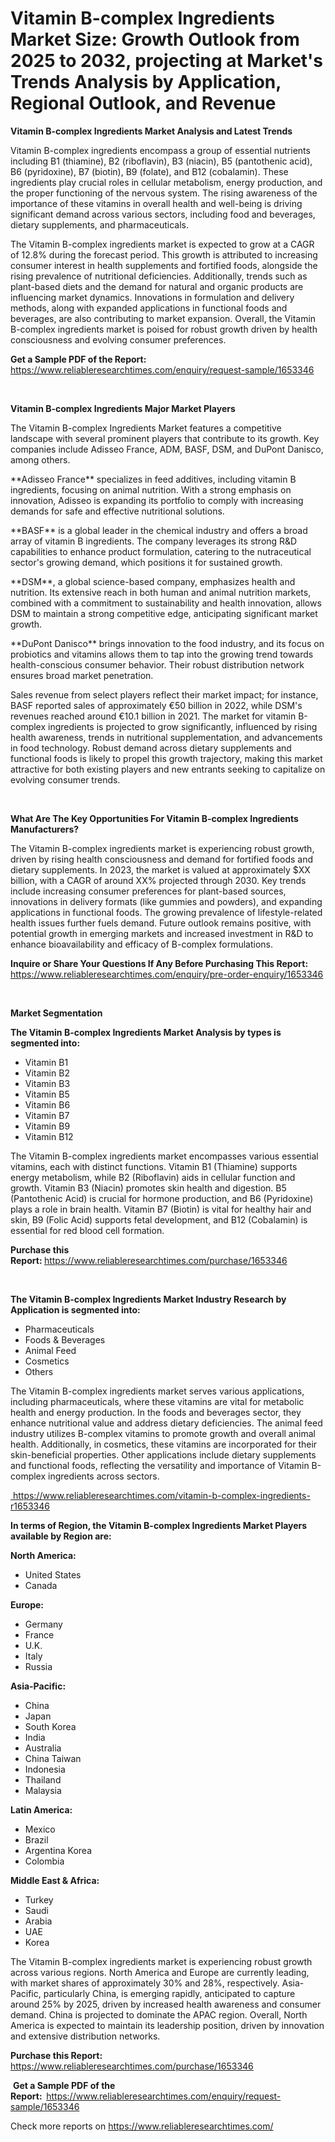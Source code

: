 <p><h1>Vitamin B-complex Ingredients Market Size: Growth Outlook from 2025 to 2032, projecting at Market's Trends Analysis by Application, Regional Outlook, and Revenue</h1></p><p><strong>Vitamin B-complex Ingredients Market Analysis and Latest Trends</strong></p>
<p><p>Vitamin B-complex ingredients encompass a group of essential nutrients including B1 (thiamine), B2 (riboflavin), B3 (niacin), B5 (pantothenic acid), B6 (pyridoxine), B7 (biotin), B9 (folate), and B12 (cobalamin). These ingredients play crucial roles in cellular metabolism, energy production, and the proper functioning of the nervous system. The rising awareness of the importance of these vitamins in overall health and well-being is driving significant demand across various sectors, including food and beverages, dietary supplements, and pharmaceuticals.</p><p>The Vitamin B-complex ingredients market is expected to grow at a CAGR of 12.8% during the forecast period. This growth is attributed to increasing consumer interest in health supplements and fortified foods, alongside the rising prevalence of nutritional deficiencies. Additionally, trends such as plant-based diets and the demand for natural and organic products are influencing market dynamics. Innovations in formulation and delivery methods, along with expanded applications in functional foods and beverages, are also contributing to market expansion. Overall, the Vitamin B-complex ingredients market is poised for robust growth driven by health consciousness and evolving consumer preferences.</p></p>
<p><strong>Get a Sample PDF of the Report:&nbsp;</strong> <a href="https://www.reliableresearchtimes.com/enquiry/request-sample/1653346?utm_campaign=2642&utm_medium=2&utm_source=Github&utm_content=ia&utm_term=09032025&utm_id=vitamin-b-complex-ingredients">https://www.reliableresearchtimes.com/enquiry/request-sample/1653346</a></p>
<p>&nbsp;</p>
<p><strong>Vitamin B-complex Ingredients Major Market Players</strong></p>
<p><p>The Vitamin B-complex Ingredients Market features a competitive landscape with several prominent players that contribute to its growth. Key companies include Adisseo France, ADM, BASF, DSM, and DuPont Danisco, among others.</p><p>**Adisseo France** specializes in feed additives, including vitamin B ingredients, focusing on animal nutrition. With a strong emphasis on innovation, Adisseo is expanding its portfolio to comply with increasing demands for safe and effective nutritional solutions.</p><p>**BASF** is a global leader in the chemical industry and offers a broad array of vitamin B ingredients. The company leverages its strong R&D capabilities to enhance product formulation, catering to the nutraceutical sector's growing demand, which positions it for sustained growth.</p><p>**DSM**, a global science-based company, emphasizes health and nutrition. Its extensive reach in both human and animal nutrition markets, combined with a commitment to sustainability and health innovation, allows DSM to maintain a strong competitive edge, anticipating significant market growth.</p><p>**DuPont Danisco** brings innovation to the food industry, and its focus on probiotics and vitamins allows them to tap into the growing trend towards health-conscious consumer behavior. Their robust distribution network ensures broad market penetration.</p><p>Sales revenue from select players reflect their market impact; for instance, BASF reported sales of approximately €50 billion in 2022, while DSM's revenues reached around €10.1 billion in 2021. The market for vitamin B-complex ingredients is projected to grow significantly, influenced by rising health awareness, trends in nutritional supplementation, and advancements in food technology. Robust demand across dietary supplements and functional foods is likely to propel this growth trajectory, making this market attractive for both existing players and new entrants seeking to capitalize on evolving consumer trends.</p></p>
<p>&nbsp;</p>
<p><strong>What Are The Key Opportunities For Vitamin B-complex Ingredients Manufacturers?</strong></p>
<p><p>The Vitamin B-complex ingredients market is experiencing robust growth, driven by rising health consciousness and demand for fortified foods and dietary supplements. In 2023, the market is valued at approximately $XX billion, with a CAGR of around XX% projected through 2030. Key trends include increasing consumer preferences for plant-based sources, innovations in delivery formats (like gummies and powders), and expanding applications in functional foods. The growing prevalence of lifestyle-related health issues further fuels demand. Future outlook remains positive, with potential growth in emerging markets and increased investment in R&D to enhance bioavailability and efficacy of B-complex formulations.</p></p>
<p><strong>Inquire or Share Your Questions If Any Before Purchasing This Report:</strong> <a href="https://www.reliableresearchtimes.com/enquiry/pre-order-enquiry/1653346?utm_campaign=2642&utm_medium=2&utm_source=Github&utm_content=ia&utm_term=09032025&utm_id=vitamin-b-complex-ingredients">https://www.reliableresearchtimes.com/enquiry/pre-order-enquiry/1653346</a></p>
<p>&nbsp;</p>
<p><strong>Market Segmentation</strong></p>
<p><strong>The Vitamin B-complex Ingredients Market Analysis by types is segmented into:</strong></p>
<p><ul><li>Vitamin B1</li><li>Vitamin B2</li><li>Vitamin B3</li><li>Vitamin B5</li><li>Vitamin B6</li><li>Vitamin B7</li><li>Vitamin B9</li><li>Vitamin B12</li></ul></p>
<p><p>The Vitamin B-complex ingredients market encompasses various essential vitamins, each with distinct functions. Vitamin B1 (Thiamine) supports energy metabolism, while B2 (Riboflavin) aids in cellular function and growth. Vitamin B3 (Niacin) promotes skin health and digestion. B5 (Pantothenic Acid) is crucial for hormone production, and B6 (Pyridoxine) plays a role in brain health. Vitamin B7 (Biotin) is vital for healthy hair and skin, B9 (Folic Acid) supports fetal development, and B12 (Cobalamin) is essential for red blood cell formation.</p></p>
<p><strong>Purchase this Report:&nbsp;</strong><a href="https://www.reliableresearchtimes.com/purchase/1653346?utm_campaign=2642&utm_medium=2&utm_source=Github&utm_content=ia&utm_term=09032025&utm_id=vitamin-b-complex-ingredients">https://www.reliableresearchtimes.com/purchase/1653346</a></p>
<p>&nbsp;</p>
<p><strong>The Vitamin B-complex Ingredients Market Industry Research by Application is segmented into:</strong></p>
<p><ul><li>Pharmaceuticals</li><li>Foods & Beverages</li><li>Animal Feed</li><li>Cosmetics</li><li>Others</li></ul></p>
<p><p>The Vitamin B-complex ingredients market serves various applications, including pharmaceuticals, where these vitamins are vital for metabolic health and energy production. In the foods and beverages sector, they enhance nutritional value and address dietary deficiencies. The animal feed industry utilizes B-complex vitamins to promote growth and overall animal health. Additionally, in cosmetics, these vitamins are incorporated for their skin-beneficial properties. Other applications include dietary supplements and functional foods, reflecting the versatility and importance of Vitamin B-complex ingredients across sectors.</p></p>
<p><a href="https://www.reliableresearchtimes.com/vitamin-b-complex-ingredients-r1653346?utm_campaign=2642&utm_medium=2&utm_source=Github&utm_content=ia&utm_term=09032025&utm_id=vitamin-b-complex-ingredients">&nbsp;https://www.reliableresearchtimes.com/vitamin-b-complex-ingredients-r1653346</a></p>
<p><strong>In terms of Region, the Vitamin B-complex Ingredients Market Players available by Region are:</strong></p>
<p>
    <p> <strong> North America: </strong>
        <ul>
            <li>United States</li>
            <li>Canada</li>
        </ul>
        </p> 
    <p> <strong> Europe: </strong>
        <ul>
            <li>Germany</li>
            <li>France</li>
            <li>U.K.</li>
            <li>Italy</li>
            <li>Russia</li>
        </ul>
        </p> 
    <p> <strong> Asia-Pacific: </strong>
        <ul>
            <li>China</li>
            <li>Japan</li>
            <li>South Korea</li>
            <li>India</li>
            <li>Australia</li>
            <li>China Taiwan</li>
            <li>Indonesia</li>
            <li>Thailand</li>
            <li>Malaysia</li>
        </ul>
        </p> 
    <p> <strong> Latin America: </strong>
        <ul>
            <li>Mexico</li>
            <li>Brazil</li>
            <li>Argentina Korea</li>
            <li>Colombia</li>
        </ul>
        </p> 
    <p> <strong> Middle East & Africa: </strong>
        <ul>
            <li>Turkey</li>
            <li>Saudi</li>
            <li>Arabia</li>
            <li>UAE</li>
            <li>Korea</li>
        </ul>
    </p>
    </p>
<p><p>The Vitamin B-complex ingredients market is experiencing robust growth across various regions. North America and Europe are currently leading, with market shares of approximately 30% and 28%, respectively. Asia-Pacific, particularly China, is emerging rapidly, anticipated to capture around 25% by 2025, driven by increased health awareness and consumer demand. China is projected to dominate the APAC region. Overall, North America is expected to maintain its leadership position, driven by innovation and extensive distribution networks.</p></p>
<p><strong>Purchase this Report: </strong><a href="https://www.reliableresearchtimes.com/purchase/1653346?utm_campaign=2642&utm_medium=2&utm_source=Github&utm_content=ia&utm_term=09032025&utm_id=vitamin-b-complex-ingredients">https://www.reliableresearchtimes.com/purchase/1653346</a></p>
<p>&nbsp;<strong>Get a Sample PDF of the Report:&nbsp;&nbsp;</strong><a href="https://www.reliableresearchtimes.com/enquiry/request-sample/1653346?utm_campaign=2642&utm_medium=2&utm_source=Github&utm_content=ia&utm_term=09032025&utm_id=vitamin-b-complex-ingredients">https://www.reliableresearchtimes.com/enquiry/request-sample/1653346</a></p>
<p><strong></strong></p>
<p>Check more reports on <a href="https://www.reliableresearchtimes.com/?utm_campaign=2642&utm_medium=2&utm_source=Github&utm_content=ia&utm_term=09032025&utm_id=vitamin-b-complex-ingredients">https://www.reliableresearchtimes.com/</a></p>